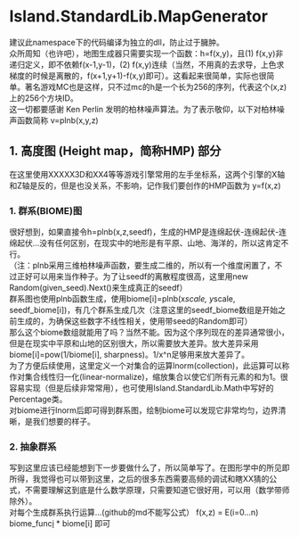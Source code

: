 # Island.StandardLib.MapGenerator
建议此namespace下的代码编译为独立的dll，防止过于臃肿。  
众所周知（也许吧），地图生成器只需要实现一个函数：h=f(x,y)，且(1) f(x,y)非递归定义，即不依赖f(x-1,y-1)，(2) f(x,y)连续（当然，不用真的去求导，上色求梯度的时候是离散的，f(x+1,y+1)-f(x,y)即可）。这看起来很简单，实际也很简单。著名游戏MC也是这样，只不过mc的h是一个长为256的序列，代表这个(x,z)上的256个方块ID。  
这一切都要感谢 Ken Perlin 发明的柏林噪声算法。为了表示敬仰，以下对柏林噪声函数简称 v=plnb(x,y,z)  
## 1. 高度图 (Height map，简称HMP) 部分  
在这里使用XXXXX3D和XX4等等游戏引擎常用的左手坐标系，这两个引擎的X轴和Z轴是反的，但是也没关系，不影响，记作我们要创作的HMP函数为 y=f(x,z)  
### 1. 群系(BIOME)图  
很好想到，如果直接令h=plnb(x,z,seedf)，生成的HMP是连绵起伏-连绵起伏-连绵起伏...没有任何区别，在现实中的地形是有平原、山地、海洋的，所以这肯定不行。  
（注：plnb采用三维柏林噪声函数，要生成二维的，所以有一个维度闲置了，不过正好可以用来当作种子。为了让seedf的离散程度很高，这里用new Random(given_seed).Next()来生成真正的seedf）  
群系图也使用plnb函数生成，使用biome[i]=plnb(x*scale, y*scale, seedf_biome[i])，有几个群系生成几次（注意这里的seedf_biome数组是开始之前生成的，为确保这些数字不线性相关，使用带seed的Random即可）  
那么这个biome数组就能用了吗？当然不能。因为这个序列现在的差异通常很小，但是在现实中平原和山地的区别很大，所以需要放大差异。放大差异采用 biome[i]=pow(1/biome[i], sharpness)。1/x^n足够用来放大差异了。  
为了方便后续使用，这里定义一个对集合的运算lnorm(collection)，此运算可以称作对集合线性归一化(linear-normalize)，缩放集合以使它们所有元素的和为1。很容易实现（但是后续非常常用），也可使用Island.StandardLib.Math中写好的Percentage类。  
对biome进行lnorm后即可得到群系图，绘制biome可以发现它非常均匀，边界清晰，是我们想要的样子。
### 2. 抽象群系
写到这里应该已经能想到下一步要做什么了，所以简单写了。在图形学中的所见即所得，我觉得也可以带到这里，之后的很多东西需要高频的调试和瞎XX猜的公式，不需要理解这到底是什么数学原理，只需要知道它很好用，可以用（数学带师除外）。  
对每个生成群系执行运算...(github的md不能写公式）
f(x,z) = E(i=0...n) biome_func[i](x,z) * biome[i] 即可
